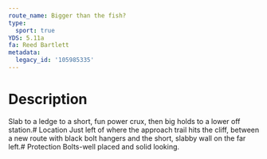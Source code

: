 ```yaml
---
route_name: Bigger than the fish?
type:
  sport: true
YDS: 5.11a
fa: Reed Bartlett
metadata:
  legacy_id: '105985335'
---
```

# Description
Slab to a ledge to a short, fun power crux, then big holds to a lower off station.# Location
Just left of where the approach trail hits the cliff, between a new route with black bolt hangers and the short, slabby wall on the far left.# Protection
Bolts-well placed and solid looking.